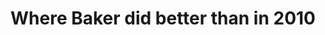 ---
layout: post
title: 'Where Baker did better than in 2010'
story: 'http://www.bostonglobe.com/2014/11/05/where-baker-did-better-than/tO12LO9JNCTrU4m116usqK/story.html'
text: "A visualization of the shift in results for the gubernational election in 2014."
vimeo: '<iframe src="//player.vimeo.com/video/111102812?title=0&amp;byline=0&amp;portrait=0&amp;color=ffffff" width="640" height="362" frameborder="0" webkitallowfullscreen mozallowfullscreen allowfullscreen></iframe>'
---